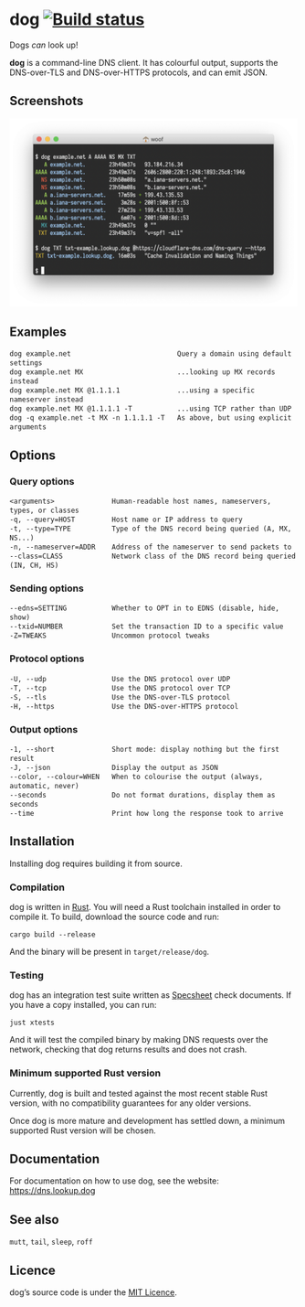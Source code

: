 # dog [![Build status](https://travis-ci.org/ogham/dog.svg)](https://travis-ci.org/ogham/dog)

Dogs _can_ look up!

**dog** is a command-line DNS client.
It has colourful output, supports the DNS-over-TLS and DNS-over-HTTPS protocols, and can emit JSON.


## Screenshots

![A screenshot of dog being used](dog-screenshot.png)


## Examples

    dog example.net                          Query a domain using default settings
    dog example.net MX                       ...looking up MX records instead
    dog example.net MX @1.1.1.1              ...using a specific nameserver instead
    dog example.net MX @1.1.1.1 -T           ...using TCP rather than UDP
    dog -q example.net -t MX -n 1.1.1.1 -T   As above, but using explicit arguments


## Options

### Query options

    <arguments>              Human-readable host names, nameservers, types, or classes
    -q, --query=HOST         Host name or IP address to query
    -t, --type=TYPE          Type of the DNS record being queried (A, MX, NS...)
    -n, --nameserver=ADDR    Address of the nameserver to send packets to
    --class=CLASS            Network class of the DNS record being queried (IN, CH, HS)

### Sending options

    --edns=SETTING           Whether to OPT in to EDNS (disable, hide, show)
    --txid=NUMBER            Set the transaction ID to a specific value
    -Z=TWEAKS                Uncommon protocol tweaks

### Protocol options

    -U, --udp                Use the DNS protocol over UDP
    -T, --tcp                Use the DNS protocol over TCP
    -S, --tls                Use the DNS-over-TLS protocol
    -H, --https              Use the DNS-over-HTTPS protocol

### Output options

    -1, --short              Short mode: display nothing but the first result
    -J, --json               Display the output as JSON
    --color, --colour=WHEN   When to colourise the output (always, automatic, never)
    --seconds                Do not format durations, display them as seconds
    --time                   Print how long the response took to arrive


## Installation

Installing dog requires building it from source.


### Compilation

dog is written in [Rust](https://www.rust-lang.org).
You will need a Rust toolchain installed in order to compile it.
To build, download the source code and run:

    cargo build --release

And the binary will be present in `target/release/dog`.


### Testing

dog has an integration test suite written as [Specsheet](https://specsheet.software/) check documents.
If you have a copy installed, you can run:

    just xtests

And it will test the compiled binary by making DNS requests over the network, checking that dog returns results and does not crash.


### Minimum supported Rust version

Currently, dog is built and tested against the most recent stable Rust version, with no compatibility guarantees for any older versions.

Once dog is more mature and development has settled down, a minimum supported Rust version will be chosen.


## Documentation

For documentation on how to use dog, see the website: <https://dns.lookup.dog>


## See also

`mutt`, `tail`, `sleep`, `roff`


## Licence

dog’s source code is under the [MIT Licence](LICENCE).
